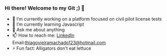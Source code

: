 ### Hi there! Welcome to my Git ;) 👋


- 🔭 I’m currently working on a platform focused on civil pilot license tests
- 🌱 I’m currently learning Javascript
- 💬 Ask me about anything
- 📫 How to reach me: [LinkedIn](https://www.linkedin.com/in/thiagomvm/) Email:thiagovieiramachado123@hotmail.com
- ⚡ Fun fact: Alligators don't eat lettuce
